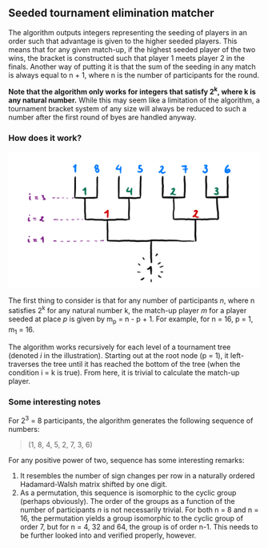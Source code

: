 ## Seeded tournament elimination matcher
The algorithm outputs integers representing the seeding of players in an order
such that advantage is given to the higher seeded players. This means that
for any given match-up, if the highest seeded player of the two wins, the 
bracket is  constructed such that player 1 meets player 2 in the finals.
Another way of putting it is that the sum of the seeding in any match
is always equal to n + 1, where n is the number of participants for the round. 

__Note that the algorithm only works for integers that satisfy 2<sup>k</sup>, where k is
any natural number.__ While this may seem like a limitation of
the algorithm, a tournament bracket system of any size will always be reduced
to such a number after the first round of byes are handled anyway.

### How does it work?

![image](/asset/img/workingsTable.png)

The first thing to consider is that for any number of participants _n_, where n satisfies 
2<sup>k</sup> for any natural number k, the match-up player _m_ for a player seeded at place _p_ is given
by m<sub>p</sub> = n - p + 1. For example, for n = 16, p = 1, m<sub>1</sub> = 16.

The algorithm works recursively for each level of a tournament tree (denoted _i_ in the 
illustration). Starting out at the root node (p = 1), it left-traverses the tree until it has reached
the bottom of the tree (when the condition i = k is true). From here, it is trivial to calculate the 
match-up player.

### Some interesting notes
For 2<sup>3</sup> = 8 participants, the algorithm generates the following sequence of numbers:
> (1, 8, 4, 5, 2, 7, 3, 6)
> 
For any positive power of two, sequence has some interesting remarks:
1. It resembles the number of sign changes per row in a naturally ordered Hadamard-Walsh matrix shifted by one digit.
2. As a permutation, this sequence is isomorphic to the cyclic group (perhaps obviously). The order of the groups as a
function of the number of participants _n_ is not necessarily trivial. For both n = 8 and n = 16,
the permutation yields a group isomorphic to the cyclic group of order 7, but for n = 4, 32 and 64, 
the group is of order n-1. This needs to be further looked into and verified properly, however.
    
